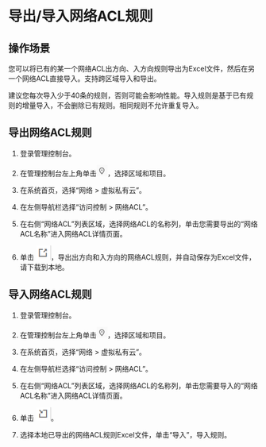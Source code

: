 # 导出/导入网络ACL规则<a name="vpc_acl_0008"></a>

## 操作场景<a name="section66699152161428"></a>

您可以将已有的某一个网络ACL出方向、入方向规则导出为Excel文件，然后在另一个网络ACL直接导入。支持跨区域导入和导出。

建议您每次导入少于40条的规则，否则可能会影响性能。导入规则是基于已有规则的增量导入，不会删除已有规则。相同规则不允许重复导入。

## 导出网络ACL规则<a name="section14200135511398"></a>

1.  登录管理控制台。


1.  在管理控制台左上角单击![](figures/icon-region.png)，选择区域和项目。
2.  在系统首页，选择“网络 \> 虚拟私有云”。
3.  在左侧导航栏选择“访问控制 \> 网络ACL”。
4.  在右侧“网络ACL”列表区域，选择网络ACL的名称列，单击您需要导出的“网络ACL名称”进入网络ACL详情页面。
5.  单击  ![](figures/icon-export-1.png)，导出出方向和入方向的网络ACL规则，并自动保存为Excel文件，请下载到本地。

## 导入网络ACL规则<a name="section585474114411"></a>

1.  登录管理控制台。

1.  在管理控制台左上角单击![](figures/icon-region.png)，选择区域和项目。
2.  在系统首页，选择“网络 \> 虚拟私有云”。
3.  在左侧导航栏选择“访问控制 \> 网络ACL”。
4.  在右侧“网络ACL”列表区域，选择网络ACL的名称列，单击您需要导入的“网络ACL名称”进入网络ACL详情页面。
5.  单击  ![](figures/icon-import.png)。
6.  选择本地已导出的网络ACL规则Excel文件，单击“导入”，导入规则。


